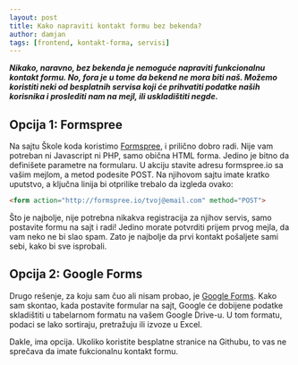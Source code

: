 ```yaml
---
layout: post
title: Kako napraviti kontakt formu bez bekenda?
author: damjan
tags: [frontend, kontakt-forma, servisi]
---
```


***Nikako, naravno, bez bekenda je nemoguće napraviti funkcionalnu kontakt formu. No, fora je u tome da bekend ne mora biti naš. Možemo koristiti neki od besplatnih servisa koji će prihvatiti podatke naših korisnika i proslediti nam na mejl, ili uskladištiti negde.***

## Opcija 1: Formspree

Na sajtu Škole koda koristimo [Formspree](http://formspree.io), i prilično dobro radi. Nije vam potreban ni Javascript ni PHP, samo obična HTML forma. Jedino je bitno da definišete parametre na formularu. U akciju stavite adresu formspree.io sa vašim mejlom, a metod podesite POST. Na njihovom sajtu imate kratko uputstvo, a ključna linija bi otprilike trebalo da izgleda ovako:

```html
<form action="http://formspree.io/tvoj@email.com" method="POST">
```

Što je najbolje, nije potrebna nikakva registracija za njihov servis, samo postavite formu na sajt i radi! Jedino morate potvrditi prijem prvog mejla, da vam neko ne bi slao spam. Zato je najbolje da prvi kontakt pošaljete sami sebi, kako bi sve isprobali.

## Opcija 2: Google Forms

Drugo rešenje, za koju sam čuo ali nisam probao, je [Google Forms](https://www.google.com/forms/about/). Kako sam skontao, kada postavite formular na sajt, Google će dobijene podatke skladištiti u tabelarnom formatu na vašem Google Drive-u. U tom formatu, podaci se lako sortiraju, pretražuju ili izvoze u Excel.

Dakle, ima opcija. Ukoliko koristite besplatne stranice na Githubu, to vas ne sprečava da imate fukcionalnu kontakt formu.

